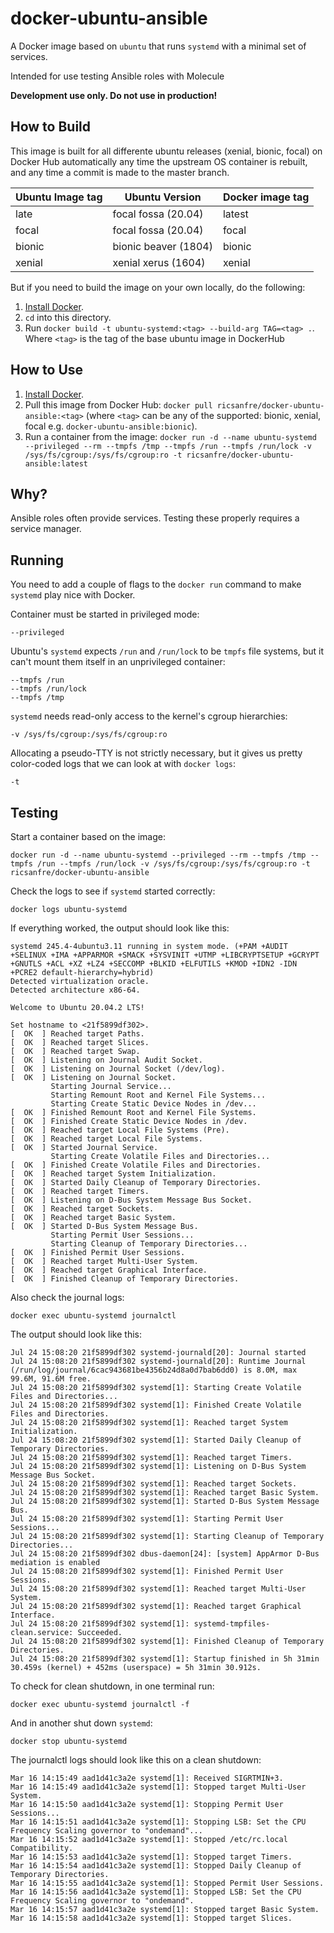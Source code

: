 # docker-ubuntu-ansible

A Docker image based on `ubuntu` that runs `systemd` with a minimal set of
services.

Intended for use testing Ansible roles with Molecule

**Development use only. Do not use in production!**


## How to Build

This image is built for all differente ubuntu releases (xenial, bionic, focal) on Docker Hub automatically any time the upstream OS container is rebuilt, and any time a commit is made to the master branch.

|Ubuntu Image tag |Ubuntu Version        |Docker image tag|
|-----------------|--------------------- |----------------|
|late             |focal fossa (20.04)   |latest          |
|focal            |focal fossa (20.04)   |focal           |
|bionic           |bionic beaver (1804)  |bionic          |
|xenial           |xenial xerus (1604)   |xenial          |


But if you need to build the image on your own locally, do the following:

  1. [Install Docker](https://docs.docker.com/install/).
  2. `cd` into this directory.
  3. Run `docker build -t ubuntu-systemd:<tag> --build-arg TAG=<tag> .`. Where `<tag>` is the tag of the base ubuntu image in DockerHub


## How to Use

  1. [Install Docker](https://docs.docker.com/engine/installation/).
  2. Pull this image from Docker Hub: `docker pull ricsanfre/docker-ubuntu-ansible:<tag>` (where `<tag>` can be any of the supported: bionic, xenial, focal e.g. `docker-ubuntu-ansible:bionic`).
  3. Run a container from the image: `docker run -d --name ubuntu-systemd --privileged --rm --tmpfs /tmp --tmpfs /run --tmpfs /run/lock -v /sys/fs/cgroup:/sys/fs/cgroup:ro -t ricsanfre/docker-ubuntu-ansible:latest` 


## Why?

Ansible roles often provide services. Testing these properly requires a service manager.

## Running

You need to add a couple of flags to the `docker run` command to make `systemd`
play nice with Docker.

Container must be started in privileged mode:

    --privileged

Ubuntu's `systemd` expects `/run` and `/run/lock` to be `tmpfs` file systems,
but it can't mount them itself in an unprivileged container:

    --tmpfs /run
    --tmpfs /run/lock
    --tmpfs /tmp

`systemd` needs read-only access to the kernel's cgroup hierarchies:

    -v /sys/fs/cgroup:/sys/fs/cgroup:ro

Allocating a pseudo-TTY is not strictly necessary, but it gives us pretty
color-coded logs that we can look at with `docker logs`:

    -t

## Testing

Start a container based on the image:

    docker run -d --name ubuntu-systemd --privileged --rm --tmpfs /tmp --tmpfs /run --tmpfs /run/lock -v /sys/fs/cgroup:/sys/fs/cgroup:ro -t ricsanfre/docker-ubuntu-ansible

Check the logs to see if `systemd` started correctly:

    docker logs ubuntu-systemd

If everything worked, the output should look like this:

    systemd 245.4-4ubuntu3.11 running in system mode. (+PAM +AUDIT +SELINUX +IMA +APPARMOR +SMACK +SYSVINIT +UTMP +LIBCRYPTSETUP +GCRYPT +GNUTLS +ACL +XZ +LZ4 +SECCOMP +BLKID +ELFUTILS +KMOD +IDN2 -IDN +PCRE2 default-hierarchy=hybrid)
    Detected virtualization oracle.
    Detected architecture x86-64.
 
    Welcome to Ubuntu 20.04.2 LTS!

    Set hostname to <21f5899df302>.
    [  OK  ] Reached target Paths.
    [  OK  ] Reached target Slices.
    [  OK  ] Reached target Swap.
    [  OK  ] Listening on Journal Audit Socket.
    [  OK  ] Listening on Journal Socket (/dev/log).
    [  OK  ] Listening on Journal Socket.
             Starting Journal Service...
             Starting Remount Root and Kernel File Systems...
             Starting Create Static Device Nodes in /dev...
    [  OK  ] Finished Remount Root and Kernel File Systems.
    [  OK  ] Finished Create Static Device Nodes in /dev.
    [  OK  ] Reached target Local File Systems (Pre).
    [  OK  ] Reached target Local File Systems.
    [  OK  ] Started Journal Service.
             Starting Create Volatile Files and Directories...
    [  OK  ] Finished Create Volatile Files and Directories.
    [  OK  ] Reached target System Initialization.
    [  OK  ] Started Daily Cleanup of Temporary Directories.
    [  OK  ] Reached target Timers.
    [  OK  ] Listening on D-Bus System Message Bus Socket.
    [  OK  ] Reached target Sockets.
    [  OK  ] Reached target Basic System.
    [  OK  ] Started D-Bus System Message Bus.
             Starting Permit User Sessions...
             Starting Cleanup of Temporary Directories...
    [  OK  ] Finished Permit User Sessions.
    [  OK  ] Reached target Multi-User System.
    [  OK  ] Reached target Graphical Interface.
    [  OK  ] Finished Cleanup of Temporary Directories.

Also check the journal logs:

    docker exec ubuntu-systemd journalctl

The output should look like this:

    Jul 24 15:08:20 21f5899df302 systemd-journald[20]: Journal started
    Jul 24 15:08:20 21f5899df302 systemd-journald[20]: Runtime Journal (/run/log/journal/6cac943681be4356b24d8a0d7bab6dd0) is 8.0M, max 99.6M, 91.6M free.
    Jul 24 15:08:20 21f5899df302 systemd[1]: Starting Create Volatile Files and Directories...
    Jul 24 15:08:20 21f5899df302 systemd[1]: Finished Create Volatile Files and Directories.
    Jul 24 15:08:20 21f5899df302 systemd[1]: Reached target System Initialization.
    Jul 24 15:08:20 21f5899df302 systemd[1]: Started Daily Cleanup of Temporary Directories.
    Jul 24 15:08:20 21f5899df302 systemd[1]: Reached target Timers.
    Jul 24 15:08:20 21f5899df302 systemd[1]: Listening on D-Bus System Message Bus Socket.
    Jul 24 15:08:20 21f5899df302 systemd[1]: Reached target Sockets.
    Jul 24 15:08:20 21f5899df302 systemd[1]: Reached target Basic System.
    Jul 24 15:08:20 21f5899df302 systemd[1]: Started D-Bus System Message Bus.
    Jul 24 15:08:20 21f5899df302 systemd[1]: Starting Permit User Sessions...
    Jul 24 15:08:20 21f5899df302 systemd[1]: Starting Cleanup of Temporary Directories...
    Jul 24 15:08:20 21f5899df302 dbus-daemon[24]: [system] AppArmor D-Bus mediation is enabled
    Jul 24 15:08:20 21f5899df302 systemd[1]: Finished Permit User Sessions.
    Jul 24 15:08:20 21f5899df302 systemd[1]: Reached target Multi-User System.
    Jul 24 15:08:20 21f5899df302 systemd[1]: Reached target Graphical Interface.
    Jul 24 15:08:20 21f5899df302 systemd[1]: systemd-tmpfiles-clean.service: Succeeded.
    Jul 24 15:08:20 21f5899df302 systemd[1]: Finished Cleanup of Temporary Directories.
    Jul 24 15:08:20 21f5899df302 systemd[1]: Startup finished in 5h 31min 30.459s (kernel) + 452ms (userspace) = 5h 31min 30.912s.

To check for clean shutdown, in one terminal run:

    docker exec ubuntu-systemd journalctl -f

And in another shut down `systemd`:

    docker stop ubuntu-systemd

The journalctl logs should look like this on a clean shutdown:

    Mar 16 14:15:49 aad1d41c3a2e systemd[1]: Received SIGRTMIN+3.
    Mar 16 14:15:49 aad1d41c3a2e systemd[1]: Stopped target Multi-User System.
    Mar 16 14:15:50 aad1d41c3a2e systemd[1]: Stopping Permit User Sessions...
    Mar 16 14:15:51 aad1d41c3a2e systemd[1]: Stopping LSB: Set the CPU Frequency Scaling governor to "ondemand"...
    Mar 16 14:15:52 aad1d41c3a2e systemd[1]: Stopped /etc/rc.local Compatibility.
    Mar 16 14:15:53 aad1d41c3a2e systemd[1]: Stopped target Timers.
    Mar 16 14:15:54 aad1d41c3a2e systemd[1]: Stopped Daily Cleanup of Temporary Directories.
    Mar 16 14:15:55 aad1d41c3a2e systemd[1]: Stopped Permit User Sessions.
    Mar 16 14:15:56 aad1d41c3a2e systemd[1]: Stopped LSB: Set the CPU Frequency Scaling governor to "ondemand".
    Mar 16 14:15:57 aad1d41c3a2e systemd[1]: Stopped target Basic System.
    Mar 16 14:15:58 aad1d41c3a2e systemd[1]: Stopped target Slices.
